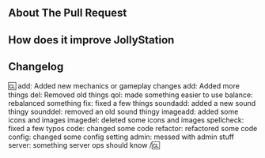 <!-- Write **BELOW** The Headers and **ABOVE** The comments else it may not be viewable. -->
<!-- You can view Contributing.MD for a detailed description of the pull request process. -->

## About The Pull Request

<!-- Describe The Pull Request. Please be sure every change is documented or this can delay review and even discourage maintainers from merging your PR! -->

## How does it improve JollyStation

<!-- Please add a short description of why you think these changes would benefit the game. If you can't justify it in words, it might not be worth adding. -->

## Changelog

<!-- If your PR modifies aspects of the game that can be concretely observed by players or admins you should add a changelog. If your change does NOT meet this description, remove this section. Be sure to properly mark your PRs to prevent unnecessary GBP loss. You can read up on GBP and it's effects on PRs in the tgstation guides for contributors. Please note that maintainers freely reserve the right to remove and add tags should they deem it appropriate. You can attempt to finagle the system all you want, but it's best to shoot for clear communication right off the bat. -->

:cl:
add: Added new mechanics or gameplay changes
add: Added more things
del: Removed old things
qol: made something easier to use
balance: rebalanced something
fix: fixed a few things
soundadd: added a new sound thingy
sounddel: removed an old sound thingy
imageadd: added some icons and images
imagedel: deleted some icons and images
spellcheck: fixed a few typos
code: changed some code
refactor: refactored some code
config: changed some config setting
admin: messed with admin stuff
server: something server ops should know
/:cl:

<!-- Both :cl:'s are required for the changelog to work! You can put your name to the right of the first :cl: if you want to overwrite your GitHub username as author ingame. -->
<!-- You can use multiple of the same prefix (they're only used for the icon ingame) and delete the unneeded ones. Despite some of the tags, changelogs should generally represent how a player might be affected by the changes rather than a summary of the PR's contents. -->
